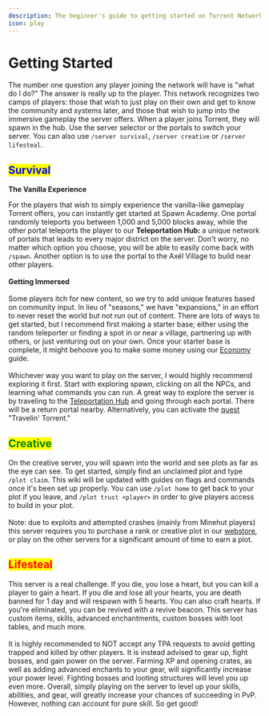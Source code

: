 ```yaml
---
description: The beginner's guide to getting started on Torrent Network.
icon: play
---
```


# Getting Started

The number one question any player joining the network will have is "what do I do?" The answer is really up to the player. This network recognizes two camps of players: those that wish to just play on their own and get to know the community and systems later, and those that wish to jump into the immersive gameplay the server offers. When a player joins Torrent, they will spawn in the hub. Use the server selector or the portals to switch your server. You can also use `/server survival`, `/server creative` or `/server lifesteal`.

## <mark style="color:blue;">**Survival**</mark>

**The Vanilla Experience**

For the players that wish to simply experience the vanilla-like gameplay Torrent offers, you can instantly get started at Spawn Academy. One portal randomly teleports you between 1,000 and 5,000 blocks away, while the other portal teleports the player to our **Teleportation Hub:** a unique network of portals that leads to every major district on the server. Don't worry, no matter which option you choose, you will be able to easily come back with `/spawn`. Another option is to use the portal to the Axél Village to build near other players.\
\
**Getting Immersed**\
\
Some players itch for new content, so we try to add unique features based on community input. In lieu of "seasons," we have "expansions," in an effort to never reset the world but not run out of content. There are lots of ways to get started, but I recommend first making a starter base; either using the random teleporter or finding a spot in or near a village, partnering up with others, or just venturing out on your own. Once your starter base is complete, it might behoove you to make some money using our [Economy](survival/economy.md) guide.\
\
Whichever way you want to play on the server, I would highly recommend exploring it first. Start with exploring spawn, clicking on all the NPCs, and learning what commands you can run. A great way to explore the server is by traveling to the [Teleportation Hub](survival/teleportation-hub/) and going through each portal. There will be a return portal nearby. Alternatively, you can activate the [quest](survival/quests/) "Travelin' Torrent."

## <mark style="color:green;">**Creative**</mark>

On the creative server, you will spawn into the world and see plots as far as the eye can see. To get started, simply find an unclaimed plot and type `/plot claim`. This wiki will be updated with guides on flags and commands once it's been set up properly. You can use `/plot home` to get back to your plot if you leave, and `/plot trust <player>` in order to give players access to build in your plot.\
\
Note: due to exploits and attempted crashes (mainly from Minehut players) this server requires you to purchase a rank or creative plot in our [webstore](https://torrent.tebex.io), or play on the other servers for a significant amount of time to earn a plot.

## <mark style="color:red;">**Lifesteal**</mark>

This server is a real challenge. If you die, you lose a heart, but you can kill a player to gain a heart. If you die and lose all your hearts, you are death banned for 1 day and will respawn with 5 hearts. You can also craft hearts. If you're eliminated, you can be revived with a revive beacon. This server has custom items, skills, advanced enchantments, custom bosses with loot tables, and much more.\
\
It is highly recommended to NOT accept any TPA requests to avoid getting trapped and killed by other players. It is instead advised to gear up, fight bosses, and gain power on the server. Farming XP and opening crates, as well as adding advanced enchants to your gear, will significantly increase your power level. Fighting bosses and looting structures will level you up even more. Overall, simply playing on the server to level up your skills, abilities, and gear, will greatly increase your chances of succeeding in PvP. However, nothing can account for pure skill. So get good!

